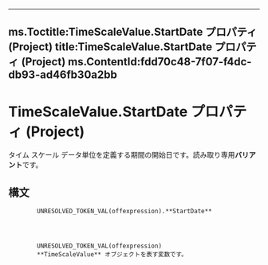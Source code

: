 

---
ms.Toctitle:TimeScaleValue.StartDate プロパティ (Project)
title:TimeScaleValue.StartDate プロパティ (Project)
ms.ContentId:fdd70c48-7f07-f4dc-db93-ad46fb30a2bb
---
# TimeScaleValue.StartDate プロパティ (Project)




タイム スケール データ単位を定義する期間の開始日です。読み取り専用**バリアント**です。

## 構文

            UNRESOLVED_TOKEN_VAL(offexpression).**StartDate**




            UNRESOLVED_TOKEN_VAL(offexpression)
            **TimeScaleValue** オブジェクトを表す変数です。




